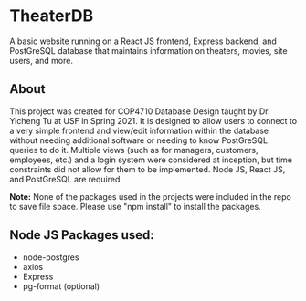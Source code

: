# TheaterDB
A basic website running on a React JS frontend, Express backend, and PostGreSQL database that maintains information on theaters, movies, site users, and more.
## About
This project was created for COP4710 Database Design taught by Dr. Yicheng Tu at USF in Spring 2021. It is designed to allow users to connect to a very simple frontend and view/edit information within the database without needing additional software or needing to know PostGreSQL queries to do it. Multiple views (such as for managers, customers, employees, etc.) and a login system were considered at inception, but time constraints did not allow for them to be implemented. Node JS, React JS, and PostGreSQL are required.

**Note:** None of the packages used in the projects were included in the repo to save file space. Please use "npm install" to install the packages.
## Node JS Packages used:
<ul>
  <li>node-postgres</li>
  <li>axios</li>
  <li>Express</li>
  <li>pg-format (optional)</li>
</ul>
